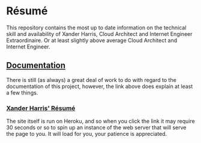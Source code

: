 # Résumé 

This repository contains the most up to date information on the technical skill and availability of Xander Harris, Cloud Architect and Internet Engineer Extraordinaire.  Or at least slightly above average Cloud Architect and Internet Engineer.

## [Documentation](https://gahan-corporation.github.io/rsum/)

There is still (as always) a great deal of work to do with regard to the documentation of this project, however, the link above does explain at least a few things.

### [Xander Harris' Résumé](https://xander.gahan-corporation.com)

The site itself is run on Heroku, and so when you click the link it may require 30 seconds or so to spin up an instance of the web server that will serve the page to you.  It will load for you, your patience is appreciated.
